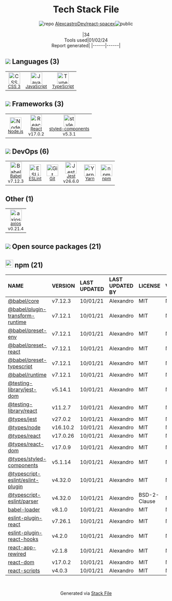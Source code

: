 <!--
&lt;--- Readme.md Snippet without images Start ---&gt;
## Tech Stack
AlexcastroDev/react-spacex is built on the following main stack:

- [Jest](http://facebook.github.io/jest/) – Javascript Testing Framework
- [Node.js](http://nodejs.org/) – Frameworks (Full Stack)
- [React](https://reactjs.org/) – Javascript UI Libraries
- [JavaScript](https://developer.mozilla.org/en-US/docs/Web/JavaScript) – Languages
- [TypeScript](http://www.typescriptlang.org) – Languages
- [Babel](http://babeljs.io/) – JavaScript Compilers
- [ESLint](http://eslint.org/) – Code Review
- [axios](https://github.com/mzabriskie/axios) – Javascript Utilities & Libraries
- [Yarn](https://yarnpkg.com/) – Front End Package Manager
- [styled-components](https://styled-components.com) – JavaScript Framework Components

Full tech stack [here](/techstack.md)

&lt;--- Readme.md Snippet without images End ---&gt;

&lt;--- Readme.md Snippet with images Start ---&gt;
## Tech Stack
AlexcastroDev/react-spacex is built on the following main stack:

- <img width='25' height='25' src='https://img.stackshare.io/service/830/jest.png' alt='Jest'/> [Jest](http://facebook.github.io/jest/) – Javascript Testing Framework
- <img width='25' height='25' src='https://img.stackshare.io/service/1011/n1JRsFeB_400x400.png' alt='Node.js'/> [Node.js](http://nodejs.org/) – Frameworks (Full Stack)
- <img width='25' height='25' src='https://img.stackshare.io/service/1020/OYIaJ1KK.png' alt='React'/> [React](https://reactjs.org/) – Javascript UI Libraries
- <img width='25' height='25' src='https://img.stackshare.io/service/1209/javascript.jpeg' alt='JavaScript'/> [JavaScript](https://developer.mozilla.org/en-US/docs/Web/JavaScript) – Languages
- <img width='25' height='25' src='https://img.stackshare.io/service/1612/bynNY5dJ.jpg' alt='TypeScript'/> [TypeScript](http://www.typescriptlang.org) – Languages
- <img width='25' height='25' src='https://img.stackshare.io/service/2739/-1wfGjNw.png' alt='Babel'/> [Babel](http://babeljs.io/) – JavaScript Compilers
- <img width='25' height='25' src='https://img.stackshare.io/service/3337/Q4L7Jncy.jpg' alt='ESLint'/> [ESLint](http://eslint.org/) – Code Review
- <img width='25' height='25' src='https://img.stackshare.io/no-img-open-source.png' alt='axios'/> [axios](https://github.com/mzabriskie/axios) – Javascript Utilities & Libraries
- <img width='25' height='25' src='https://img.stackshare.io/service/5848/44mC-kJ3.jpg' alt='Yarn'/> [Yarn](https://yarnpkg.com/) – Front End Package Manager
- <img width='25' height='25' src='https://img.stackshare.io/service/6749/styled-components.png' alt='styled-components'/> [styled-components](https://styled-components.com) – JavaScript Framework Components

Full tech stack [here](/techstack.md)

&lt;--- Readme.md Snippet with images End ---&gt;
-->
<div align="center">

# Tech Stack File
![](https://img.stackshare.io/repo.svg "repo") [AlexcastroDev/react-spacex](https://github.com/AlexcastroDev/react-spacex)![](https://img.stackshare.io/public_badge.svg "public")
<br/><br/>
|34<br/>Tools used|01/02/24 <br/>Report generated|
|------|------|
</div>

## <img src='https://img.stackshare.io/languages.svg'/> Languages (3)
<table><tr>
  <td align='center'>
  <img width='36' height='36' src='https://img.stackshare.io/service/6727/css.png' alt='CSS 3'>
  <br>
  <sub><a href="https://developer.mozilla.org/en-US/docs/Web/CSS/CSS3">CSS 3</a></sub>
  <br>
  <sub></sub>
</td>

<td align='center'>
  <img width='36' height='36' src='https://img.stackshare.io/service/1209/javascript.jpeg' alt='JavaScript'>
  <br>
  <sub><a href="https://developer.mozilla.org/en-US/docs/Web/JavaScript">JavaScript</a></sub>
  <br>
  <sub></sub>
</td>

<td align='center'>
  <img width='36' height='36' src='https://img.stackshare.io/service/1612/bynNY5dJ.jpg' alt='TypeScript'>
  <br>
  <sub><a href="http://www.typescriptlang.org">TypeScript</a></sub>
  <br>
  <sub></sub>
</td>

</tr>
</table>

## <img src='https://img.stackshare.io/frameworks.svg'/> Frameworks (3)
<table><tr>
  <td align='center'>
  <img width='36' height='36' src='https://img.stackshare.io/service/1011/n1JRsFeB_400x400.png' alt='Node.js'>
  <br>
  <sub><a href="http://nodejs.org/">Node.js</a></sub>
  <br>
  <sub></sub>
</td>

<td align='center'>
  <img width='36' height='36' src='https://img.stackshare.io/service/1020/OYIaJ1KK.png' alt='React'>
  <br>
  <sub><a href="https://reactjs.org/">React</a></sub>
  <br>
  <sub>v17.0.2</sub>
</td>

<td align='center'>
  <img width='36' height='36' src='https://img.stackshare.io/service/6749/styled-components.png' alt='styled-components'>
  <br>
  <sub><a href="https://styled-components.com">styled-components</a></sub>
  <br>
  <sub>v5.3.1</sub>
</td>

</tr>
</table>

## <img src='https://img.stackshare.io/devops.svg'/> DevOps (6)
<table><tr>
  <td align='center'>
  <img width='36' height='36' src='https://img.stackshare.io/service/2739/-1wfGjNw.png' alt='Babel'>
  <br>
  <sub><a href="http://babeljs.io/">Babel</a></sub>
  <br>
  <sub>v7.12.3</sub>
</td>

<td align='center'>
  <img width='36' height='36' src='https://img.stackshare.io/service/3337/Q4L7Jncy.jpg' alt='ESLint'>
  <br>
  <sub><a href="http://eslint.org/">ESLint</a></sub>
  <br>
  <sub></sub>
</td>

<td align='center'>
  <img width='36' height='36' src='https://img.stackshare.io/service/1046/git.png' alt='Git'>
  <br>
  <sub><a href="http://git-scm.com/">Git</a></sub>
  <br>
  <sub></sub>
</td>

<td align='center'>
  <img width='36' height='36' src='https://img.stackshare.io/service/830/jest.png' alt='Jest'>
  <br>
  <sub><a href="http://facebook.github.io/jest/">Jest</a></sub>
  <br>
  <sub>v26.6.0</sub>
</td>

<td align='center'>
  <img width='36' height='36' src='https://img.stackshare.io/service/5848/44mC-kJ3.jpg' alt='Yarn'>
  <br>
  <sub><a href="https://yarnpkg.com/">Yarn</a></sub>
  <br>
  <sub></sub>
</td>

<td align='center'>
  <img width='36' height='36' src='https://img.stackshare.io/service/1120/lejvzrnlpb308aftn31u.png' alt='npm'>
  <br>
  <sub><a href="https://www.npmjs.com/">npm</a></sub>
  <br>
  <sub></sub>
</td>

</tr>
</table>

## Other (1)
<table><tr>
  <td align='center'>
  <img width='36' height='36' src='https://img.stackshare.io/no-img-open-source.png' alt='axios'>
  <br>
  <sub><a href="https://github.com/mzabriskie/axios">axios</a></sub>
  <br>
  <sub>v0.21.4</sub>
</td>

</tr>
</table>


## <img src='https://img.stackshare.io/group.svg' /> Open source packages (21)</h2>

## <img width='24' height='24' src='https://img.stackshare.io/service/1120/lejvzrnlpb308aftn31u.png'/> npm (21)

|NAME|VERSION|LAST UPDATED|LAST UPDATED BY|LICENSE|VULNERABILITIES|
|:------|:------|:------|:------|:------|:------|
|[@babel/core](https://www.npmjs.com/@babel/core)|v7.12.3|10/01/21|Alexandro |MIT|N/A|
|[@babel/plugin-transform-runtime](https://www.npmjs.com/@babel/plugin-transform-runtime)|v7.12.1|10/01/21|Alexandro |MIT|N/A|
|[@babel/preset-env](https://www.npmjs.com/@babel/preset-env)|v7.12.1|10/01/21|Alexandro |MIT|N/A|
|[@babel/preset-react](https://www.npmjs.com/@babel/preset-react)|v7.12.1|10/01/21|Alexandro |MIT|N/A|
|[@babel/preset-typescript](https://www.npmjs.com/@babel/preset-typescript)|v7.12.1|10/01/21|Alexandro |MIT|N/A|
|[@babel/runtime](https://www.npmjs.com/@babel/runtime)|v7.12.1|10/01/21|Alexandro |MIT|N/A|
|[@testing-library/jest-dom](https://www.npmjs.com/@testing-library/jest-dom)|v5.14.1|10/01/21|Alexandro |MIT|N/A|
|[@testing-library/react](https://www.npmjs.com/@testing-library/react)|v11.2.7|10/01/21|Alexandro |MIT|N/A|
|[@types/jest](https://www.npmjs.com/@types/jest)|v27.0.2|10/01/21|Alexandro |MIT|N/A|
|[@types/node](https://www.npmjs.com/@types/node)|v16.10.2|10/01/21|Alexandro |MIT|N/A|
|[@types/react](https://www.npmjs.com/@types/react)|v17.0.26|10/01/21|Alexandro |MIT|N/A|
|[@types/react-dom](https://www.npmjs.com/@types/react-dom)|v17.0.9|10/01/21|Alexandro |MIT|N/A|
|[@types/styled-components](https://www.npmjs.com/@types/styled-components)|v5.1.14|10/01/21|Alexandro |MIT|N/A|
|[@typescript-eslint/eslint-plugin](https://www.npmjs.com/@typescript-eslint/eslint-plugin)|v4.32.0|10/01/21|Alexandro |MIT|N/A|
|[@typescript-eslint/parser](https://www.npmjs.com/@typescript-eslint/parser)|v4.32.0|10/01/21|Alexandro |BSD-2-Clause|N/A|
|[babel-loader](https://www.npmjs.com/babel-loader)|v8.1.0|10/01/21|Alexandro |MIT|N/A|
|[eslint-plugin-react](https://www.npmjs.com/eslint-plugin-react)|v7.26.1|10/01/21|Alexandro |MIT|N/A|
|[eslint-plugin-react-hooks](https://www.npmjs.com/eslint-plugin-react-hooks)|v4.2.0|10/01/21|Alexandro |MIT|N/A|
|[react-app-rewired](https://www.npmjs.com/react-app-rewired)|v2.1.8|10/01/21|Alexandro |MIT|N/A|
|[react-dom](https://www.npmjs.com/react-dom)|v17.0.2|10/01/21|Alexandro |MIT|N/A|
|[react-scripts](https://www.npmjs.com/react-scripts)|v4.0.3|10/01/21|Alexandro |MIT|N/A|

<br/>
<div align='center'>

Generated via [Stack File](https://github.com/marketplace/stack-file)
